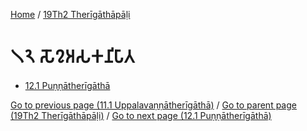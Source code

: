 
[Home](/) / [19Th2 Therīgāthāpāḷi](../19Th2.md)

# 𑁧𑁨 𑀲𑁄𑀍𑀅𑀲𑀓𑀦𑀺𑀧𑀸𑀢

* [12.1 Puṇṇātherīgāthā](12/12.1.md)

[Go to previous page (11.1 Uppalavaṇṇātherīgāthā)](11/11.1.md) / [Go to parent page (19Th2 Therīgāthāpāḷi)](0.md) / [Go to next page (12.1 Puṇṇātherīgāthā)](12/12.1.md)


